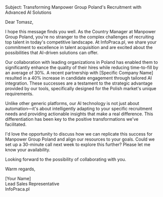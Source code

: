 Subject: Transforming Manpower Group Poland's Recruitment with Advanced AI Solutions

Dear Tomasz,

I hope this message finds you well. As the Country Manager at Manpower Group Poland, you're no stranger to the complex challenges of recruiting top talent in today's competitive landscape. At InfoPraca.pl, we share your commitment to excellence in talent acquisition and are excited about the possibilities that AI-driven solutions can offer.

Our collaboration with leading organizations in Poland has enabled them to significantly enhance the quality of their hires while reducing time-to-fill by an average of 30%. A recent partnership with [Specific Company Name] resulted in a 40% increase in candidate engagement through tailored AI integration. These successes are a testament to the strategic advantage provided by our tools, specifically designed for the Polish market's unique requirements.

Unlike other generic platforms, our AI technology is not just about automation—it's about intelligently adapting to your specific recruitment needs and providing actionable insights that make a real difference. This differentiation has been key to the positive transformations we've facilitated.

I'd love the opportunity to discuss how we can replicate this success for Manpower Group Poland and align our resources to your goals. Could we set up a 30-minute call next week to explore this further? Please let me know your availability.

Looking forward to the possibility of collaborating with you.

Warm regards,

[Your Name]  
Lead Sales Representative  
InfoPraca.pl
```